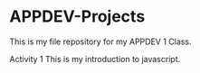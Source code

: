 # APPDEV-Projects
This is my file repository for my APPDEV 1 Class.

Activity 1
This is my introduction to javascript.